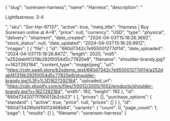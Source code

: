 {
  "slug": "sorensen-harness",
  "name": "Harness",
  "description": "<p>Lightfastness: 3-4</p>",
  "sku": "Sor-Har-97137",
  "active": true,
  "meta_title": "Harness | Buy Sorensen online at A+R",
  "price": null,
  "currency": "USD",
  "type": "physical",
  "delivery": "shipment",
  "date_created": "2024-04-03T15:18:26.369Z",
  "stock_status": null,
  "date_updated": "2024-04-03T15:18:26.991Z",
  "images": [
    {
      "file": {
        "id": "660d7342c7e955001277d114",
        "date_uploaded": "2024-04-03T15:18:26.847Z",
        "length": 2020,
        "md5": "a252dabf41319b292f0054d5c77820e8",
        "filename": "shoulder-brandy.jpg?v=1627292184",
        "content_type": "image/jpeg",
        "url": "https://cdn.swell.store/b2sdemo_test/660d7342c7e955001277d114/a252dabf41319b292f0054d5c77820e8/shoulder-brandy.jpg%3Fv%3D1627292184",
        "uploaded_url": "https://cdn.shopify.com/s/files/1/0012/2005/1002/products/shoulder-brandy.jpg?v=1627292184",
        "width": 192,
        "height": 192
      },
      "id": "660d7342077f790012b2cb23"
    }
  ],
  "prices": [],
  "purchase_options": {
    "standard": {
      "active": true,
      "price": null,
      "prices": []
    }
  },
  "id": "660d73428fa1d10012468b84",
  "variants": {
    "count": 0,
    "page_count": 1,
    "page": 1,
    "results": []
  },
  "filename": "sorensen-harness"
}